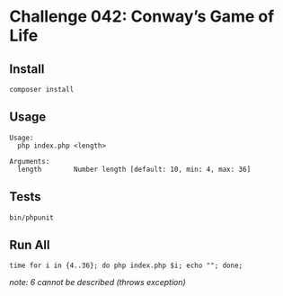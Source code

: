 # Challenge 042: Conway’s Game of Life

## Install

`composer install`

## Usage

    Usage:
      php index.php <length>
    
    Arguments:
      length        Number length [default: 10, min: 4, max: 36]
     
## Tests

`bin/phpunit`

## Run All

`time for i in {4..36}; do php index.php $i; echo ""; done;`

_note: 6 cannot be described (throws exception)_
